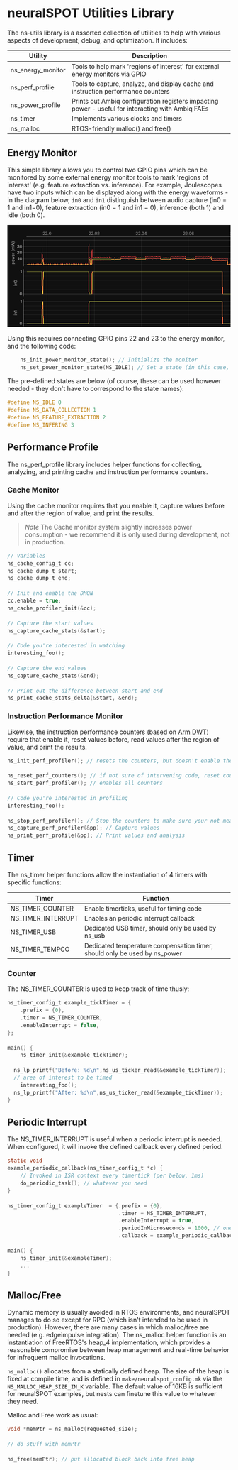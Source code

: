 # neuralSPOT Utilities Library
The ns-utils library is a assorted collection of utilities to help with various aspects of development, debug, and optimization. It includes:

| Utility           | Description                                                  |
| ----------------- | ------------------------------------------------------------ |
| ns_energy_monitor | Tools to help mark 'regions of interest' for external energy monitors via GPIO |
| ns_perf_profile   | Tools to capture, analyze, and display cache and instruction performance counters |
| ns_power_profile  | Prints out Ambiq configuration registers impacting power - useful for interacting with Ambiq FAEs |
| ns_timer          | Implements various clocks and timers                         |
| ns_malloc         | RTOS-friendly malloc() and free()                            |



## Energy Monitor

This simple library allows you to control two GPIO pins which can be monitored by some external energy monitor tools to mark 'regions of interest' (e.g. feature extraction vs. inference). For example, Joulescopes have two inputs which can be displayed along with the energy waveforms - in the diagram below, `in0` and `in1` distinguish between audio capture (in0 = 1 and in1=0), feature extraction (in0 = 1 and in1 = 0), inference (both 1) and idle (both 0).

![image-20221209110633653](../../docs/images/image-20221209110633653.png)

Using this requires connecting GPIO pins 22 and 23 to the energy monitor, and the following code:

```c
    ns_init_power_monitor_state(); // Initialize the monitor
    ns_set_power_monitor_state(NS_IDLE); // Set a state (in this case, idle)
```

The pre-defined states are below (of course, these can be used however needed - they don't have to correspond to the state names):

```c
#define NS_IDLE 0
#define NS_DATA_COLLECTION 1
#define NS_FEATURE_EXTRACTION 2
#define NS_INFERING 3
```

## Performance Profile

The ns_perf_profile library includes helper functions for collecting, analyzing, and printing cache and instruction performance counters.

### Cache Monitor

Using the cache monitor requires that you enable it, capture values before and after the region of value, and print the results.

> *Note* The Cache monitor system slightly increases power consumption - we recommend it is only used during development, not in production.

```c
// Variables
ns_cache_config_t cc;
ns_cache_dump_t start;
ns_cache_dump_t end;

// Init and enable the DMON
cc.enable = true;
ns_cache_profiler_init(&cc);

// Capture the start values
ns_capture_cache_stats(&start);

// Code you're interested in watching
interesting_foo();

// Capture the end values
ns_capture_cache_stats(&end);

// Print out the difference between start and end
ns_print_cache_stats_delta(&start, &end);
```

### Instruction Performance Monitor

Likewise, the instruction performance counters (based on [Arm DWT](https://developer.arm.com/documentation/ddi0439/b/Data-Watchpoint-and-Trace-Unit/DWT-functional-description)) require that enable it, reset values before, read values after the region of value, and print the results.

```c
ns_init_perf_profiler(); // resets the counters, but doesn't enable them

ns_reset_perf_counters(); // if not sure of intervening code, reset counters again
ns_start_perf_profiler(); // enables all counters

// Code you're interested in profiling
interesting_foo();

ns_stop_perf_profiler(); // Stop the counters to make sure your not measuring yourself
ns_capture_perf_profiler(&pp); // Capture values
ns_print_perf_profile(&pp); // Print values and analysis
```

## Timer

The ns_timer helper functions allow the instantiation of 4 timers with specific functions:

| Timer              | Function                                                     |
| ------------------ | ------------------------------------------------------------ |
| NS_TIMER_COUNTER   | Enable timerticks, useful for timing code                    |
| NS_TIMER_INTERRUPT | Enables an periodic interrupt callback                       |
| NS_TIMER_USB       | Dedicated USB timer, should only be used by ns_usb           |
| NS_TIMER_TEMPCO    | Dedicated temperature compensation timer, should only be used by ns_power |

### Counter

The NS_TIMER_COUNTER is used to keep track of time thusly:

```c
ns_timer_config_t example_tickTimer = {
    .prefix = {0},
    .timer = NS_TIMER_COUNTER,
    .enableInterrupt = false,
};

main() {
	ns_timer_init(&example_tickTimer);

  ns_lp_printf("Before: %d\n",ns_us_ticker_read(&example_tickTimer));
  // area of interest to be timed
	interesting_foo();
  ns_lp_printf("After: %d\n",ns_us_ticker_read(&example_tickTimer));
}
```



## Periodic Interrupt

The NS_TIMER_INTERRUPT is useful when a periodic interrupt is needed. When configured, it will invoke the defined callback every defined period.

```c
static void
example_periodic_callback(ns_timer_config_t *c) {
    // Invoked in ISR context every timertick (per below, 1ms)
    do_periodic_task(); // whatever you need
}

ns_timer_config_t exampleTimer  = {.prefix = {0},
                                   .timer = NS_TIMER_INTERRUPT,
                                   .enableInterrupt = true,
                                   .periodInMicroseconds = 1000, // one 1ms
                                   .callback = example_periodic_callback};

main() {
	ns_timer_init(&exampleTimer);
	...
}
```

## Malloc/Free

Dynamic memory is usually avoided in RTOS environments, and neuralSPOT manages to do so except for RPC (which isn't intended to be used in production). However, there are many cases in which malloc/free are needed (e.g. edgeimpulse integration). The ns_malloc helper function is an instantiation of FreeRTOS's heap_4 implementation, which provides a reasonable compromise between heap management and real-time behavior for infrequent malloc invocations.

`ns_malloc()` allocates from a statically defined heap. The size of the heap is fixed at compile time, and is defined in `make/neuralspot_config.mk` via the `NS_MALLOC_HEAP_SIZE_IN_K` variable. The default value of 16KB is sufficient for neuralSPOT examples, but nests can finetune this value to whatever they need.

Malloc and Free work as usual:

```c
void *memPtr = ns_malloc(requested_size);

// do stuff with memPtr

ns_free(memPtr); // put allocated block back into free heap
```
